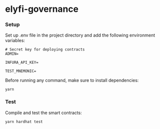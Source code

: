 # elyfi-governance

### Setup

Set up .env file in the project directory and add the following environment variables:

```
# Secret key for deploying contracts
ADMIN=

INFURA_API_KEY=

TEST_MNEMONIC=

```

Before running any command, make sure to install dependencies:

```
yarn

```

### Test

Compile and test the smart contracts:

```
yarn hardhat test

```
